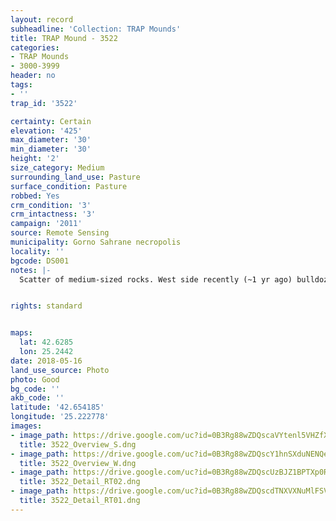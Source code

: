 ```yaml
---
layout: record
subheadline: 'Collection: TRAP Mounds'
title: TRAP Mound - 3522
categories:
- TRAP Mounds
- 3000-3999
header: no
tags:
- ''
trap_id: '3522'

certainty: Certain
elevation: '425'
max_diameter: '30'
min_diameter: '30'
height: '2'
size_category: Medium
surrounding_land_use: Pasture
surface_condition: Pasture
robbed: Yes
crm_condition: '3'
crm_intactness: '3'
campaign: '2011'
source: Remote Sensing
municipality: Gorno Sahrane necropolis
locality: ''
bgcode: DS001
notes: |-
  Scatter of medium-sized rocks. West side recently (~1 yr ago) bulldozed. Large hole filled with rubbish on N side and some old robbers' trench's. Urgent conservation recommended.


rights: standard


maps:
  lat: 42.6285
  lon: 25.2442
date: 2018-05-16
land_use_source: Photo
photo: Good
bg_code: ''
akb_code: ''
latitude: '42.654185'
longitude: '25.222778'
images:
- image_path: https://drive.google.com/uc?id=0B3Rg88wZDQscaVYtenl5VHZfXzg
  title: 3522_Overview_S.dng
- image_path: https://drive.google.com/uc?id=0B3Rg88wZDQscY1hnSXduNENQeFU
  title: 3522_Overview_W.dng
- image_path: https://drive.google.com/uc?id=0B3Rg88wZDQscUzBJZ1BPTXp0RU0
  title: 3522_Detail_RT02.dng
- image_path: https://drive.google.com/uc?id=0B3Rg88wZDQscdTNXVXNuMlFSVm8
  title: 3522_Detail_RT01.dng
---
```


